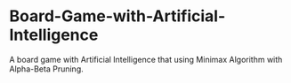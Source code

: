 # Board-Game-with-Artificial-Intelligence
A board game with Artificial Intelligence that using Minimax Algorithm with Alpha-Beta Pruning.
